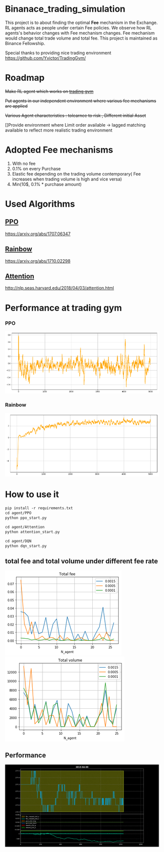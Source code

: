 # Binanace_trading_simulation
This project is to about finding the optimal __Fee__ mechanism in the Exchange. RL agents acts as people under certain Fee policies. We observe how RL agents's behavior changes with Fee mechanism changes. Fee mechanism would change total trade volume and total fee. This project is maintained as Binance Fellowship.

Special thanks to providing nice trading environment https://github.com/Yvictor/TradingGym/

# Roadmap
 ~~Make RL agent which works on [trading gym](https://github.com/Yvictor/TradingGym/)~~

~~Put agents in our independent environment where various fee mechanisms are applied~~

~~Various Agent characteristics : tolearnce to risk , Different initial Asset~~

[]Provide environment where Limit order available -> lagged matching available to reflect more realistic trading environment


 
# Adopted Fee mechanisms
1. With no fee
2. 0.1% on every Purchase
3. Elastic fee depending on the trading volume contemporary( Fee increases when trading volume is high and vice versa)
4. Min(10$, 0.1% * purchase amount)


# Used Algorithms
## [PPO](https://arxiv.org/abs/1707.06347)
https://arxiv.org/abs/1707.06347
## [Rainbow](https://arxiv.org/abs/1710.02298)
https://arxiv.org/abs/1710.02298
## [Attention](http://nlp.seas.harvard.edu/2018/04/03/attention.html)
http://nlp.seas.harvard.edu/2018/04/03/attention.html

# Performance at trading gym

### PPO
![ppo_performance](figs/ppo_performance.png)
### Rainbow
![rainbow_performance](figs/rainbow_performance.png)


# How to use it

```python3
pip install -r requirements.txt
cd agent/PPO
python ppo_start.py
```
```python3
cd agent/Attention
python attention_start.py
```
```python3
cd agent/DQN
python dqn_start.py
```

## total fee and total volume under different fee rate
![total_fee](figs/total_fee.png)
![total_volume](figs/total_volume.png)


## Performance
![gif](figs/ezgif.com-optimize.gif)